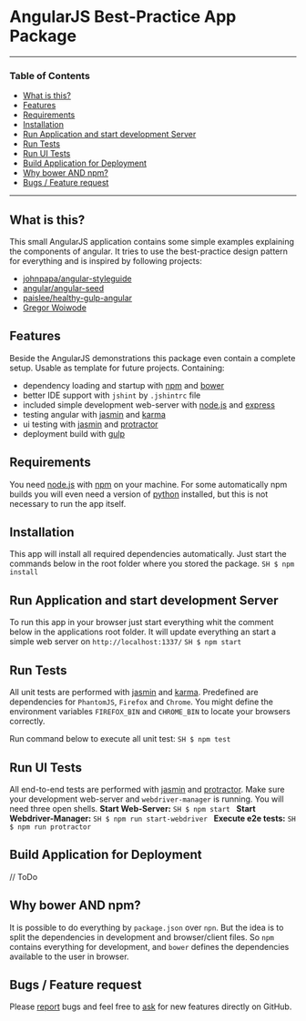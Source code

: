 # AngularJS Best-Practice App Package

---

### Table of Contents
* [What is this?](#what-is-this)
* [Features](#features)
* [Requirements](#requirements)
* [Installation](#installation)
* [Run Application and start development Server](#run-application-and-start-development-server)
* [Run Tests](#run-tests)
* [Run UI Tests](#run-ui-tests)
* [Build Application for Deployment](#build-application-for-deployment)
* [Why bower AND npm?](#why-bower-and-npm)
* [Bugs / Feature request](#bugs--feature-request)

---

## What is this?
This small AngularJS application contains some simple examples explaining the components of angular.
It tries to use the best-practice design pattern for everything and is inspired by following projects:
- [johnpapa/angular-styleguide](https://github.com/johnpapa/angular-styleguide)
- [angular/angular-seed](https://github.com/angular/angular-seed)
- [paislee/healthy-gulp-angular](https://github.com/paislee/healthy-gulp-angular)
- [Gregor Woiwode](https://github.com/GregOnNet)

## Features
Beside the AngularJS demonstrations this package even contain a complete setup.
Usable as template for future projects.
Containing:
- dependency loading and startup with [npm](http://npmjs.com) and [bower](http://bower.io)
- better IDE support with `jshint` by `.jshintrc` file
- included simple development web-server with [node.js](http://nodejs.org) and [express](http://expressjs.com)
- testing angular with [jasmin](https://jasmine.github.io) and [karma](https://karma-runner.github.io)
- ui testing with [jasmin](https://jasmine.github.io) and [protractor](https://angular.github.io/protractor)
- deployment build with [gulp](http://gulpjs.com)

## Requirements
You need [node.js](http://nodejs.org) with [npm](http://npmjs.com) on your machine.
For some automatically npm builds you will even need a version of [python](http://www.python.org) installed, but this is not necessary to run the app itself.

## Installation
This app will install all required dependencies automatically. 
Just start the commands below in the root folder where you stored the package.
``SH
$ npm install
``

## Run Application and start development Server
To run this app in your browser just start everything whit the comment below in the applications root folder.
It will update everything an start a simple web server on ``http://localhost:1337/``
``SH
$ npm start
``

## Run Tests
All unit tests are performed with [jasmin](https://jasmine.github.io) and [karma](https://karma-runner.github.io).
Predefined are dependencies for `PhantomJS`, `Firefox` and `Chrome`.
You might define the environment variables `FIREFOX_BIN` and `CHROME_BIN` to locate your browsers correctly.

Run command below to execute all unit test:
``SH
$ npm test
``

## Run UI Tests
All end-to-end tests are performed with [jasmin](https://jasmine.github.io) and [protractor](https://angular.github.io/protractor).
Make sure your development web-server and `webdriver-manager` is running.
You will need three open shells. 
**Start Web-Server:**
``SH
$ npm start
``
**Start Webdriver-Manager:**
``SH
$ npm run start-webdriver
``
**Execute e2e tests:**
``SH
$ npm run protractor
``

## Build Application for Deployment
// ToDo

## Why bower AND npm?
It is possible to do everything by `package.json` over `npn`.
But the idea is to split the dependencies in development and browser/client files.
So `npm` contains everything for development, and `bower` defines the dependencies available to the user in browser.

## Bugs / Feature request
Please [report](http://github.com/eisbehr-/angular-best-practice/issues) bugs and feel free to [ask](http://github.com/eisbehr-/angular-best-practice/issues) for new features directly on GitHub.

